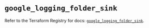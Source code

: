 # `google_logging_folder_sink`

Refer to the Terraform Registry for docs: [`google_logging_folder_sink`](https://registry.terraform.io/providers/hashicorp/google/6.22.0/docs/resources/logging_folder_sink).
